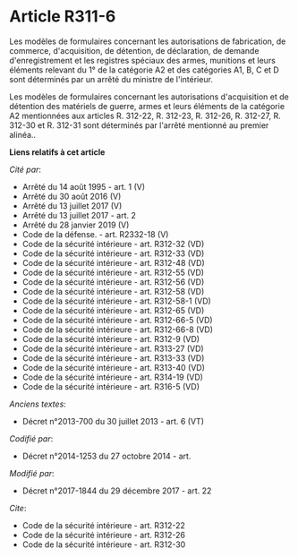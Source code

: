 # Article R311-6

Les modèles de formulaires concernant les autorisations de fabrication, de commerce, d'acquisition, de détention, de
déclaration, de demande d'enregistrement et les registres spéciaux des armes, munitions et leurs éléments relevant du 1° de
la catégorie A2 et des catégories A1, B, C et D sont déterminés par un arrêté du ministre de l'intérieur.

Les modèles de formulaires concernant les autorisations d'acquisition et de détention des matériels de guerre, armes et leurs
éléments de la catégorie A2 mentionnées aux articles R. 312-22, R. 312-23, R. 312-26, R. 312-27, R. 312-30 et R. 312-31 sont
déterminés par l'arrêté mentionné au premier alinéa..

**Liens relatifs à cet article**

_Cité par_:

  - Arrêté du 14 août 1995 - art. 1 (V)
  - Arrêté du 30 août 2016 (V)
  - Arrêté du 13 juillet 2017 (V)
  - Arrêté du 13 juillet 2017 - art. 2
  - Arrêté du 28 janvier 2019 (V)
  - Code de la défense. - art. R2332-18 (V)
  - Code de la sécurité intérieure - art. R312-32 (VD)
  - Code de la sécurité intérieure - art. R312-33 (VD)
  - Code de la sécurité intérieure - art. R312-48 (VD)
  - Code de la sécurité intérieure - art. R312-55 (VD)
  - Code de la sécurité intérieure - art. R312-56 (VD)
  - Code de la sécurité intérieure - art. R312-58 (VD)
  - Code de la sécurité intérieure - art. R312-58-1 (VD)
  - Code de la sécurité intérieure - art. R312-65 (VD)
  - Code de la sécurité intérieure - art. R312-66-5 (VD)
  - Code de la sécurité intérieure - art. R312-66-8 (VD)
  - Code de la sécurité intérieure - art. R312-9 (VD)
  - Code de la sécurité intérieure - art. R313-27 (VD)
  - Code de la sécurité intérieure - art. R313-33 (VD)
  - Code de la sécurité intérieure - art. R313-40 (VD)
  - Code de la sécurité intérieure - art. R314-19 (VD)
  - Code de la sécurité intérieure - art. R316-5 (VD)

_Anciens textes_:

  - Décret n°2013-700 du 30 juillet 2013 - art. 6 (VT)

_Codifié par_:

  - Décret n°2014-1253 du 27 octobre 2014 - art.

_Modifié par_:

  - Décret n°2017-1844 du 29 décembre 2017 - art. 22

_Cite_:

  - Code de la sécurité intérieure - art. R312-22
  - Code de la sécurité intérieure - art. R312-26
  - Code de la sécurité intérieure - art. R312-30
